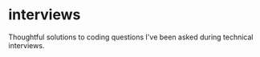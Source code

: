 interviews
==========

Thoughtful solutions to coding questions I've been asked during technical interviews.